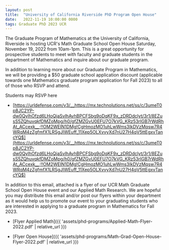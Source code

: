 ```yaml
---
layout: post
title:  "University of California Riverside PhD Program Open House"
date:   2022-11-19 10:00:00 0000
tags: Graduate PhD 2023 UCR
---
```


The Graduate Program of Mathematics at the University of California, Riverside is hosting UCR's Math Graduate School Open House Saturday, November 19, 2022 from 10am-1pm. This is a great opportunity for prospective students to meet with faculty and graduate students in the department of Mathematics and inquire about our graduate program.

In addition to learning more about our Graduate Program in Mathematics, we will be providing a $50 graduate school application discount (applicable towards one Mathematics graduate program application for Fall 2023) to all of those who RSVP and attend.

Students may RSVP here 
* [https://urldefense.com/v3/__https://mx.technolutions.net/ss/c/3umeT0p8JC2YP-dw0QylhOfzd6LHoQjaSvlhAvhBPCFSbg9oDqKF9x_zDRDdclyt/3r1/8EZusS5ZQhuvqkfDMZoMpg/h0/gfZMZGvU0EFU7O7kVG_KRz53rIGB7rWdRhAt_ACcexk__;!!OM2WEIN1DMg!CgHmozMO1uhLwWms3IkDVzMqsw7R4WRqM4zZgfmfX1LRSgJIWEuff_11Xep5OLXvvyXd7nU27H4qV5ttEgxvTancYQ$](https://urldefense.com/v3/__https://mx.technolutions.net/ss/c/3umeT0p8JC2YP-dw0QylhOfzd6LHoQjaSvlhAvhBPCFSbg9oDqKF9x_zDRDdclyt/3r1/8EZusS5ZQhuvqkfDMZoMpg/h0/gfZMZGvU0EFU7O7kVG_KRz53rIGB7rWdRhAt_ACcexk__;!!OM2WEIN1DMg!CgHmozMO1uhLwWms3IkDVzMqsw7R4WRqM4zZgfmfX1LRSgJIWEuff_11Xep5OLXvvyXd7nU27H4qV5ttEgxvTancYQ$)

In addition to this email, attached is a flyer of our UCR Math Graduate School Open House event and our Applied Math Research. We are hopeful you may distribute this email and/or post our flyers within your department as it would help us to promote our event to your graduating students who are interested in applying to a graduate program in Mathematics for Fall 2023.

- [Flyer Applied Math]({{ 'assets/phd-programs/Applied-Math-Flyer-2022.pdf' | relative_url }})

- [Flyer Open House]({{ 'assets/phd-programs/Math-Grad-Open-House-Flyer-2022.pdf' | relative_url }})